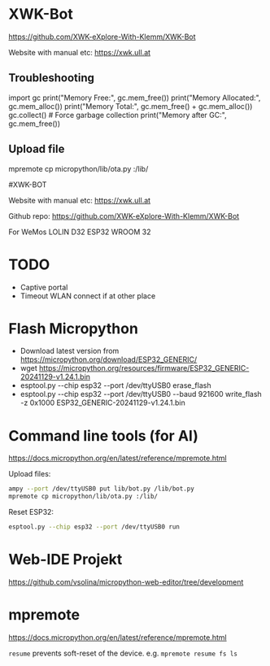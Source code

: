 # XWK-Bot

https://github.com/XWK-eXplore-With-Klemm/XWK-Bot

Website with manual etc: https://xwk.ull.at


## Troubleshooting

import gc
print("Memory Free:", gc.mem_free())
print("Memory Allocated:", gc.mem_alloc())
print("Memory Total:", gc.mem_free() + gc.mem_alloc())
gc.collect()  # Force garbage collection
print("Memory after GC:", gc.mem_free())


## Upload file

 mpremote cp micropython/lib/ota.py :/lib/


 #XWK-BOT 

Website with manual etc: https://xwk.ull.at

Github repo: https://github.com/XWK-eXplore-With-Klemm/XWK-Bot

For WeMos LOLIN D32 ESP32 WROOM 32

# TODO
- Captive portal
- Timeout WLAN connect if at other place

# Flash Micropython

- Download latest version from https://micropython.org/download/ESP32_GENERIC/
- wget https://micropython.org/resources/firmware/ESP32_GENERIC-20241129-v1.24.1.bin
- esptool.py --chip esp32 --port /dev/ttyUSB0 erase_flash
- esptool.py --chip esp32 --port /dev/ttyUSB0 --baud 921600 write_flash -z 0x1000 ESP32_GENERIC-20241129-v1.24.1.bin


# Command line tools (for AI)

https://docs.micropython.org/en/latest/reference/mpremote.html

Upload files:
```bash
ampy --port /dev/ttyUSB0 put lib/bot.py /lib/bot.py
mpremote cp micropython/lib/ota.py :/lib/
```

Reset ESP32:
```bash
esptool.py --chip esp32 --port /dev/ttyUSB0 run
```

# Web-IDE Projekt
https://github.com/vsolina/micropython-web-editor/tree/development


# mpremote

https://docs.micropython.org/en/latest/reference/mpremote.html

`resume` prevents soft-reset of the device. e.g. `mpremote resume fs ls`